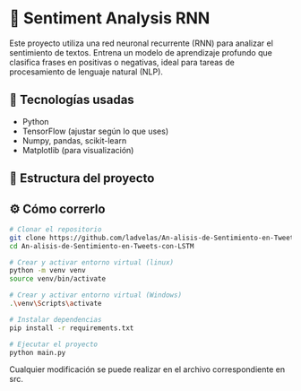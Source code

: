 # 🧠 Sentiment Analysis RNN

Este proyecto utiliza una red neuronal recurrente (RNN) para analizar el sentimiento de textos. Entrena un modelo de aprendizaje profundo que clasifica frases en positivas o negativas, ideal para tareas de procesamiento de lenguaje natural (NLP).

## 🚀 Tecnologías usadas

- Python
- TensorFlow (ajustar según lo que uses)
- Numpy, pandas, scikit-learn
- Matplotlib (para visualización)

## 📂 Estructura del proyecto


## ⚙️ Cómo correrlo

```bash
# Clonar el repositorio
git clone https://github.com/ladvelas/An-alisis-de-Sentimiento-en-Tweets-con-LSTM.git
cd An-alisis-de-Sentimiento-en-Tweets-con-LSTM
```

```bash
# Crear y activar entorno virtual (linux)
python -m venv venv
source venv/bin/activate  
```

```bash
# Crear y activar entorno virtual (Windows)
.\venv\Scripts\activate
```


```bash
# Instalar dependencias
pip install -r requirements.txt
```

```bash
# Ejecutar el proyecto
python main.py
```

Cualquier modificación se puede realizar en el archivo correspondiente en src.


